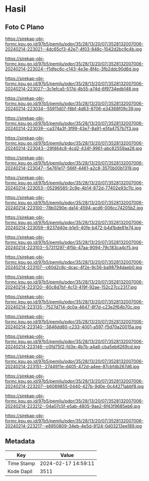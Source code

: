 # Hasil

## Foto C Plano

https://sirekap-obj-formc.kpu.go.id/97b5/pemilu/pdpr/35/28/13/20/07/3528132007006-20240214-223021--4dc65cf3-42e7-4f03-848c-1042d2bc9c4b.jpg

https://sirekap-obj-formc.kpu.go.id/97b5/pemilu/pdpr/35/28/13/20/07/3528132007006-20240214-223024--f1dfec6c-c143-4e3e-8f4c-3fb2ddc90d6d.jpg

https://sirekap-obj-formc.kpu.go.id/97b5/pemilu/pdpr/35/28/13/20/07/3528132007006-20240214-223027--3c1efca5-517d-4b55-a74d-6f9734edb148.jpg

https://sirekap-obj-formc.kpu.go.id/97b5/pemilu/pdpr/35/28/13/20/07/3528132007006-20240214-223034--55911d07-f8bf-4d63-8706-e34368f09c39.jpg

https://sirekap-obj-formc.kpu.go.id/97b5/pemilu/pdpr/35/28/13/20/07/3528132007006-20240214-223039--ca374a3f-3f99-43e7-8a91-e5fa4757b7f3.jpg

https://sirekap-obj-formc.kpu.go.id/97b5/pemilu/pdpr/35/28/13/20/07/3528132007006-20240214-223043--29f464c8-4cd2-434f-9961-abc82559aa28.jpg

https://sirekap-obj-formc.kpu.go.id/97b5/pemilu/pdpr/35/28/13/20/07/3528132007006-20240214-223047--5e761e17-566f-4461-a2c8-3570b00b1319.jpg

https://sirekap-obj-formc.kpu.go.id/97b5/pemilu/pdpr/35/28/13/20/07/3528132007006-20240214-223053--05296585-2c9e-4b14-872d-77402e93c11c.jpg

https://sirekap-obj-formc.kpu.go.id/97b5/pemilu/pdpr/35/28/13/20/07/3528132007006-20240214-223100--78b0290e-da14-4594-acd6-006cc74205b2.jpg

https://sirekap-obj-formc.kpu.go.id/97b5/pemilu/pdpr/35/28/13/20/07/3528132007006-20240214-223059--8237d40e-b1e5-40fe-b472-b4d1bde81e74.jpg

https://sirekap-obj-formc.kpu.go.id/97b5/pemilu/pdpr/35/28/13/20/07/3528132007006-20240214-223103--57311297-4f5b-47aa-9094-79c183ca4cf5.jpg

https://sirekap-obj-formc.kpu.go.id/97b5/pemilu/pdpr/35/28/13/20/07/3528132007006-20240214-223107--c60d2c8c-dcac-4f2e-9c56-ba98794daeb0.jpg

https://sirekap-obj-formc.kpu.go.id/97b5/pemilu/pdpr/35/28/13/20/07/3528132007006-20240214-223120--80c8d7bf-4c13-419f-92ae-152c27cc2317.jpg

https://sirekap-obj-formc.kpu.go.id/97b5/pemilu/pdpr/35/28/13/20/07/3528132007006-20240214-223135--7527d714-dc0a-4647-8f7d-c23e2f64b70c.jpg

https://sirekap-obj-formc.kpu.go.id/97b5/pemilu/pdpr/35/28/13/20/07/3528132007006-20240214-223140--3846dd80-c233-4001-a597-f5d70a20015a.jpg

https://sirekap-obj-formc.kpu.go.id/97b5/pemilu/pdpr/35/28/13/20/07/3528132007006-20240214-223146--c0fd75f2-fd3e-4b7b-a4a6-cba5eb6269cd.jpg

https://sirekap-obj-formc.kpu.go.id/97b5/pemilu/pdpr/35/28/13/20/07/3528132007006-20240214-223151--2744911e-d405-472d-a4ee-87cbfdb267d6.jpg

https://sirekap-obj-formc.kpu.go.id/97b5/pemilu/pdpr/35/28/13/20/07/3528132007006-20240214-223207--b6089855-0440-427b-9d0e-0c44271abbf8.jpg

https://sirekap-obj-formc.kpu.go.id/97b5/pemilu/pdpr/35/28/13/20/07/3528132007006-20240214-223212--04a07c5f-e5ab-4805-9ae2-6f43f9685eb6.jpg

https://sirekap-obj-formc.kpu.go.id/97b5/pemilu/pdpr/35/28/13/20/07/3528132007006-20240214-223217--e8950809-34eb-4e5d-9124-0d03213ee189.jpg


## Metadata

| Key        | Value               |
| ---------- | ------------------- |
| Time Stamp | 2024-02-17 14:59:11 |
| Kode Dapil | 3511                |



